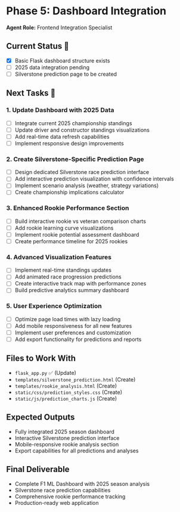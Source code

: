 # Phase 5: Dashboard Integration

**Agent Role:** Frontend Integration Specialist

## Current Status 📘
- [x] Basic Flask dashboard structure exists
- [ ] 2025 data integration pending
- [ ] Silverstone prediction page to be created

## Next Tasks 🎯

### 1. Update Dashboard with 2025 Data
- [ ] Integrate current 2025 championship standings
- [ ] Update driver and constructor standings visualizations
- [ ] Add real-time data refresh capabilities
- [ ] Implement responsive design improvements

### 2. Create Silverstone-Specific Prediction Page
- [ ] Design dedicated Silverstone race prediction interface
- [ ] Add interactive prediction visualization with confidence intervals
- [ ] Implement scenario analysis (weather, strategy variations)
- [ ] Create championship implications calculator

### 3. Enhanced Rookie Performance Section
- [ ] Build interactive rookie vs veteran comparison charts
- [ ] Add rookie learning curve visualizations
- [ ] Implement rookie potential assessment dashboard
- [ ] Create performance timeline for 2025 rookies

### 4. Advanced Visualization Features
- [ ] Implement real-time standings updates
- [ ] Add animated race progression predictions
- [ ] Create interactive track map with performance zones
- [ ] Build predictive analytics summary dashboard

### 5. User Experience Optimization
- [ ] Optimize page load times with lazy loading
- [ ] Add mobile responsiveness for all new features
- [ ] Implement user preferences and customization
- [ ] Add export functionality for predictions and reports

## Files to Work With
- `flask_app.py` ✅ (Update)
- `templates/silverstone_prediction.html` (Create)
- `templates/rookie_analysis.html` (Create)
- `static/css/prediction_styles.css` (Create)
- `static/js/prediction_charts.js` (Create)

## Expected Outputs
- Fully integrated 2025 season dashboard
- Interactive Silverstone prediction interface
- Mobile-responsive rookie analysis section
- Export capabilities for all predictions and analyses

## Final Deliverable
- Complete F1 ML Dashboard with 2025 season analysis
- Silverstone race prediction capabilities
- Comprehensive rookie performance tracking
- Production-ready web application
